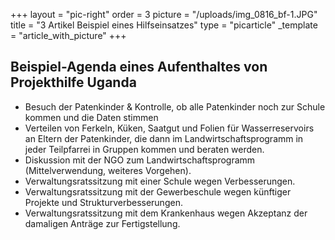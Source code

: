+++
layout = "pic-right"
order = 3
picture = "/uploads/img_0816_bf-1.JPG"
title = "3 Artikel Beispiel eines Hilfseinsatzes"
type = "picarticle"
_template = "article_with_picture"
+++

## Beispiel-Agenda eines Aufenthaltes von Projekthilfe Uganda

* Besuch der Patenkinder & Kontrolle, ob alle Patenkinder noch zur Schule kommen und die Daten stimmen
* Verteilen von Ferkeln, Küken, Saatgut und Folien für Wasserreservoirs an Eltern der Patenkinder, die dann im Landwirtschaftsprogramm in jeder Teilpfarrei in Gruppen kommen und beraten werden.
* Diskussion mit der NGO zum Landwirtschaftsprogramm (Mittelverwendung, weiteres Vorgehen).
* Verwaltungsratssitzung mit einer Schule wegen Verbesserungen.
* Verwaltungsratssitzung mit der Gewerbeschule wegen künftiger Projekte und Strukturverbesserungen.
* Verwaltungsratssitzung mit dem Krankenhaus wegen Akzeptanz der damaligen Anträge zur Fertigstellung.
